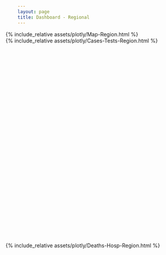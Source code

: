 ```yaml
---
layout: page
title: Dashboard - Regional
---
```

<head>
  <style>
    .graph div {height: 100%}
  </style>
</head>
  
<div style="max-width: 48rem; margin-left: -2rem; margin-right: -2rem">
  {% include_relative assets/plotly/Map-Region.html %}
  <div class="graph" style="height: 550px">
    {% include_relative assets/plotly/Cases-Tests-Region.html %}
  </div>
  {% include_relative assets/plotly/Deaths-Hosp-Region.html %}
</div>
